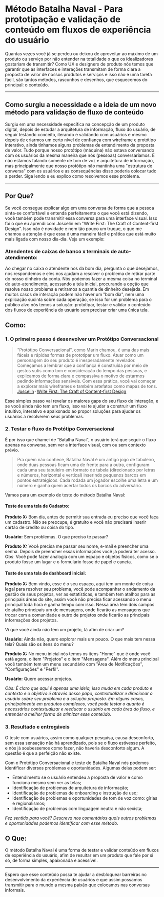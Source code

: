 # Método Batalha Naval - Para prototipação e validação de conteúdo em  fluxos de experiência do usuário
Quantas vezes você já se perdeu ou deixou de aproveitar ao máximo de um produto ou serviço por não entender na totalidade o que os idealizadores gostariam de transmitir?
Como UX e designers de produto nós temos que garantir que as interfaces e interações transmitam de forma clara a proposta de valor de nossos produtos e serviços e isso não é uma tarefa fácil, são tantos métodos, rascunhos e desenhos, que esquecemos do principal: o conteúdo.

---

## Como surgiu a necessidade e a ideia de um novo método para validação de fluxo de conteúdo
Surgiu em uma necessidade específica na concepção de um produto digital, depois de estudar a arquitetura de informação, fluxo do usuário, de seguir testando conceito, iterando e validando com usuários e mesmo depois de criarmos  um certo nível de confiança com wireframe e protótipo interativo, ainda tínhamos alguns problemas de entendimento da proposta de valor. Tudo porque nosso protótipo (máquina) não estava conversando com os usuários da mesma maneira que nós (pessoas) conversaríamos. E não estamos falando somente de tom de voz e arquitetura de informação, mas principalmente que nosso protótipo não mantinha uma "estrutura de conversa" com os usuários e as consequências disso poderia colocar tudo a perder. Siga lendo e eu explico como resolvemos esse problema.

---

## Por Que?
Se você consegue explicar algo em uma conversa de forma que a pessoa sinta-se confortável e entenda perfeitamente o que você está dizendo, você também pode transmitir essa conversa para uma interface visual. Isso foi o que eu aprendi com Joscelin em "Write First: The Craft of Content-first Design".
Isso não é novidade e nem tão pouco um truque, o que me chamou a atenção é que essa é uma maneira fácil e prática que está muito mais ligada com nosso dia-dia. Veja um exemplo:

### Atendentes de caixas de banco x terminais de auto-atendimento:
Ao chegar no caixa o atendente nos da bom dia, pergunta o que desejamos, nós respondemos e eles nos ajudam a resolver o problema de retirar parte do nosso dinheiro da conta. Nós podemos fazer a mesma coisa no terminal de auto-atendimento, acessando a tela inicial, procurando a opção que resolve nosso problema e retiramos a quantia de dinheiro desejada.
Em muitos casos de interação podem não haver um "bom dia", nem uma explicação sucinta sobre cada operação, se isso for um problema para o público alvo nós temos a solução: prototipar, testar e validar o conteúdo dos fluxos de experiência do usuário sem precisar criar uma única tela.


## Como:

### 1. O primeiro passo é desenvolver um Protótipo Conversacional
>"Protótipo Conversacional", como Marin chamou, é uma das mais fáceis e rápidas formas de prototipar um fluxo. Atuar como um personagem do seu produto é inesperadamente revelador. Começamos a lembrar que a confiança é construída por meio de gestos sutis como tom e consideração do tempo das pessoas, e explicamos de forma clara e compassiva o motivo de estarmos pedindo informações sensíveis. Com essa prática, você vai começar a explorar mais wireframes e também artefatos como mapas de tons. [Joscelin](https://medium.com/@joscelincooper?source=post_page-----d9460d567947--------------------------------) - [Write First: The Craft of Content-first Design](https://medium.com/google-design/write-first-the-craft-of-content-first-design-d9460d567947)

Esse simples passo vai revelar os maiores gaps do seu fluxo de interação, e se você ainda não tem um fluxo, isso vai te ajudar a construir um fluxo intuitivo, interativo e apaixonado ao propor soluções para ajudar os usuários a resolverem seus problemas.


### 2. Testar o fluxo do Protótipo Conversacional
É por isso que chamei de "Batalha Naval", o usuário terá que seguir o fluxo apenas na conversa, sem ver a interface visual, com ou sem contexto prévio.

> Pra quem não conhece, Batalha Naval é um antigo jogo de tabuleiro, onde duas pessoas ficam uma de frente para a outra, configuram cada uma seu tabuleiro em formato de tabela (direcionado por letras e números, horizontal e vertical) inserindo pequenos barcos em pontos estratégicos. Cada rodada um jogador escolhe uma letra e um número e ganha quem acertar todos os barcos do adversário.

Vamos para um exemplo de teste do método Batalha Naval:


#### Teste de uma tela de Cadastro:

__Produto X:__ Bom dia, antes de permitir sua entrada eu preciso que você faça um cadastro. Não se preocupe, é gratuito e você não precisará inserir cartão de credito ou coisa do tipo.

__Usuário:__ Sem problemas. O que preciso te passar?

__Produto X:__ Você precisa me passar seu nome, e-mail e preencher uma senha. Depois de preencher essas informações você já poderá ter acesso.
Obs: Você pode fazer analogia com um espaço e objetos físicos, como se o produto fosse um lugar e o formulário fosse de papel e caneta.


#### Teste de uma tela de dashboard inicial:

__Produto X:__ Bem vindo, esse é o seu espaço, aqui tem um monte de coisa legal para resolver seu problema, você pode acompanhar o andamento da gestão de seus projetos, ver as estatísticas, e também tem atalhos para as principais áreas do site, assim você não precisa ficar acessando o menu principal toda hora e ganha tempo com isso.
Nessa área tem dois campos de atalho principais um de mensagens, onde ficarão as mensagens que trocar com a comunidade e outro de projetos onde ficarão as principais informações dos projetos. 

Vi que você ainda não tem um projeto, tá afim de criar um?

__Usuário:__ Ainda não, quero explorar mais um pouco. O que mais tem nessa tela? Quais são os itens do menu?

__Produto X:__ No menu inicial nós temos os itens "Home" que é onde você está agora, o item "Projetos" e o item "Mensagens". Além do menu principal você também tem um menu secundário com "Área de Notificações", "Configurações" e "Perfil".

__Usuário:__ Quero acessar projetos.

_Obs: É claro que aqui é apenas uma ideia, isso muda em cada produto e contexto e o objetivo é através desse papo, contextualizar e direcionar o usuário sobre seu problema e a solução proposta. Em alguns casos, principalmente em produtos complexos, você pode testar o quanto é necessários contextualizar e reeducar o usuário em cada área do fluxo, e entender a melhor forma de otimizar esse conteúdo._


### 3. Resultado e entregáveis
O teste com usuários, assim como qualquer pesquisa, causa desconforto, sem essa sensação não há aprendizado, pois se o fluxo estivesse perfeito, e nós já soubessemos como fazer, não haveria desconforto algum. A questão é que a perfeição não existe.

Com o Protótipo Conversacional e teste de Batalha Naval nós podemos identificar diversos problemas e oportunidades. Algumas delas podem ser:
* Entendimento se o usuário entendeu a proposta de valor e como funciona mesmo sem ver as telas;
* Identificação de problemas de arquitetura de informação;
* Identificação de problemas de onboarding e instrução de uso;
* Identificação de problemas e oportunidades de tom de voz como: gírias e regionalismos;
* Identificação de problemas com linguagem neutra e não sexista;

_Fez sentido para você? Descreva nos comentários quais outros problemas e oportunidades podemos identificar com esse método._

## O Que:
O método Batalha Naval é uma forma de testar e validar conteúdo em fluxos de experiência do usuário, afim de resultar em um produto que fale por si só, de forma simples, apaixonada e acessível.

---

Espero que esse conteúdo possa te ajudar a desbloquear barreiras no desenvolvimento da experiência de usuários e que assim possamos transmitir para o mundo a mesma paixão que colocamos nas conversas informais.
